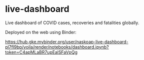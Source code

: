 # live-dashboard

Live dashboard of COVID cases, recoveries and fatalities globally. 

Deployed on the web using Binder:

https://hub.gke.mybinder.org/user/naskoap-live-dashboard-pl7fl9bp/voila/render/notebooks/dashboard.ipynb?token=C4apMLaBR7upEalSFaVpQg